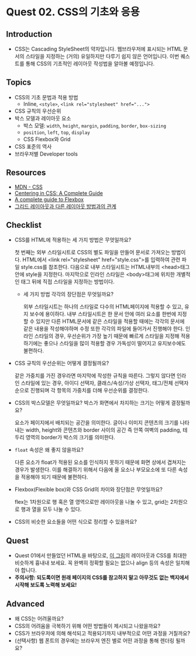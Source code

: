 # Quest 02. CSS의 기초와 응용

## Introduction

* CSS는 Cascading StyleSheet의 약자입니다. 웹브라우저에 표시되는 HTML 문서의 스타일을 지정하는 (거의) 유일하지만 다루기 쉽지 않은 언어입니다. 이번 퀘스트를 통해 CSS의 기초적인 레이아웃 작성법을 알아볼 예정입니다.

## Topics

* CSS의 기초 문법과 적용 방법
  * Inline, `<style>`, `<link rel="stylesheet" href="...">`
* CSS 규칙의 우선순위
* 박스 모델과 레이아웃 요소
  * 박스 모델: `width`, `height`, `margin`, `padding`, `border`, `box-sizing`
  * `position`, `left`, `top`, `display`
  * CSS Flexbox와 Grid
* CSS 표준의 역사
* 브라우저별 Developer tools

## Resources

* [MDN - CSS](https://developer.mozilla.org/ko/docs/Web/CSS)
* [Centering in CSS: A Complete Guide](https://css-tricks.com/centering-css-complete-guide/)
* [A complete guide to Flexbox](https://css-tricks.com/snippets/css/a-guide-to-flexbox/)
* [그리드 레이아웃과 다른 레이아웃 방법과의 관계](https://developer.mozilla.org/ko/docs/Web/CSS/CSS_Grid_Layout/%EA%B7%B8%EB%A6%AC%EB%93%9C_%EB%A0%88%EC%9D%B4%EC%95%84%EC%9B%83%EA%B3%BC_%EB%8B%A4%EB%A5%B8_%EB%A0%88%EC%9D%B4%EC%95%84%EC%9B%83_%EB%B0%A9%EB%B2%95%EA%B3%BC%EC%9D%98_%EA%B4%80%EA%B3%84)

## Checklist

* CSS를 HTML에 적용하는 세 가지 방법은 무엇일까요?

  첫 번째는 외부 스타일시트로 CSS의 별도 파일을 만들어 문서로 가져오는 방법이다. HTML에서 &lt;link rel="stylesheet" href="style.css"&gt;를 입력하여 관련 파일 style.css를 참조한다. 다음으로 내부 스타일시트는 HTML내부의 &lt;head&gt;태그 안에 style을 지정한다. 마지막으로 인라인 스타일은 &lt;body&gt;태그에 위치한 개별적인 태그 뒤에 직접 스타일을 지정하는 방법이다.
  * 세 가지 방법 각각의 장단점은 무엇일까요?

    외부 스타일시트는 하나의 스타일로 다수의 HTML페이지에 적용할 수 있고, 유지 보수에 용이하다. 내부 스타일시트은 한 문서 안에 여러 요소를 한번에 지정할 수 있지만 다른 HTML문서에 같은 스타일을 적용할 때에는 각각의 문서에 같은 내용을 작성해야하며 수정 또한 각각의 파일에 들어가서 진행해야 한다. 인라인 스타일의 경우, 우선순위가 가장 높기 때문에 빠르게 스타일을 지정해 적용하기에는 좋으나 스타일을 많이 적용할 경우 가독성이 떨어지고 유지보수에도 불편하다.
* CSS 규칙의 우선순위는 어떻게 결정될까요? 

  같은 가중치를 가진 경우라면 마지막에 작성한 규칙을 따른다. 그렇지 않다면 인라인 스타일에 있는 경우, 아이디 선택자, 클래스/속성/가상 선택자, 태그/전체 선택자 순으로 진행되며 각 항목의 가중치를 더해 우선순위를 결정한다.
* CSS의 박스모델은 무엇일까요? 박스가 화면에서 차지하는 크기는 어떻게 결정될까요? 

  요소가 페이지에서 배치되는 공간을 의미한다. 글이나 이미지 콘텐츠의 크기를 나타내는 width, height와 콘텐츠와 border 사이의 공간 즉 안쪽 여벽의 padding, 테두리 영역의 border가 박스의 크기를 의미한다.
* `float` 속성은 왜 좋지 않을까요?
 
   다른 요소가 float가 적용된 요소를 인식하지 못하기 때문에 화면 상에서 겹쳐지는 경우가 발생한다. 이를 해결하기 위해서 다음에 올 요소나 부모요소에 또 다른 속성을 적용해야 되기 때문에 불편하다.
  
* Flexbox(Flexible box)와 CSS Grid의 차이와 장단점은 무엇일까요?

  flex는 1차원으로 행 혹은 열 영역으로만 레이아웃을 나눌 수 있고, grid는 2차원으로 행과 열을 모두 나눌 수 있다. 
  
* CSS의 비슷한 요소들을 어떤 식으로 정리할 수 있을까요?

## Quest

* Quest 01에서 만들었던 HTML을 바탕으로, [이 그림](screen.png)의 레이아웃과 CSS를 최대한 비슷하게 흉내내 보세요. 꼭 완벽히 정확할 필요는 없으나 align 등의 속성은 일치해야 합니다.
* **주의사항: 되도록이면 원래 페이지의 CSS를 참고하지 말고 아무것도 없는 백지에서 시작해 보도록 노력해 보세요!**

## Advanced

* 왜 CSS는 어려울까요?
* CSS의 어려움을 극복하기 위해 어떤 방법들이 제시되고 나왔을까요?
* CSS가 브라우저에 의해 해석되고 적용되기까지 내부적으로 어떤 과정을 거칠까요?
* (선택사항) 웹 폰트의 경우에는 브라우저 엔진 별로 어떤 과정을 통해 렌더링 될까요?
